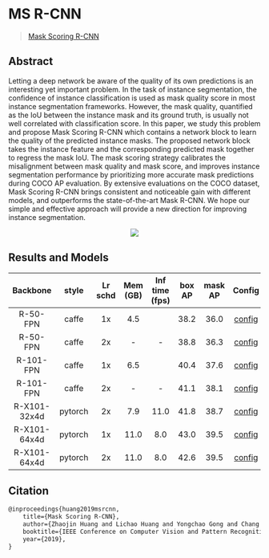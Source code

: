# MS R-CNN

> [Mask Scoring R-CNN](https://arxiv.org/abs/1903.00241)

<!-- [ALGORITHM] -->

## Abstract

Letting a deep network be aware of the quality of its own predictions is an interesting yet important problem. In the task of instance segmentation, the confidence of instance classification is used as mask quality score in most instance segmentation frameworks. However, the mask quality, quantified as the IoU between the instance mask and its ground truth, is usually not well correlated with classification score. In this paper, we study this problem and propose Mask Scoring R-CNN which contains a network block to learn the quality of the predicted instance masks. The proposed network block takes the instance feature and the corresponding predicted mask together to regress the mask IoU. The mask scoring strategy calibrates the misalignment between mask quality and mask score, and improves instance segmentation performance by prioritizing more accurate mask predictions during COCO AP evaluation. By extensive evaluations on the COCO dataset, Mask Scoring R-CNN brings consistent and noticeable gain with different models, and outperforms the state-of-the-art Mask R-CNN. We hope our simple and effective approach will provide a new direction for improving instance segmentation.

<div align=center>
<img src="https://user-images.githubusercontent.com/40661020/143967239-3a95ae92-6443-4181-9cbc-dfe16e81b969.png"/>
</div>

## Results and Models

|   Backbone   |  style  | Lr schd | Mem (GB) | Inf time (fps) | box AP | mask AP |                                                       Config                                                       |                                                                                                                                                                      Download                                                                                                                                                                       |
| :----------: | :-----: | :-----: | :------: | :------------: | :----: | :-----: | :----------------------------------------------------------------------------------------------------------------: | :-------------------------------------------------------------------------------------------------------------------------------------------------------------------------------------------------------------------------------------------------------------------------------------------------------------------------------------------------: |
|   R-50-FPN   |  caffe  |   1x    |   4.5    |                |  38.2  |  36.0   | [config](https://github.com/open-mmlab/mmdetection/tree/dev-3.x/configs/ms_rcnn/ms-rcnn_r50-caffe_fpn_1x_coco.py)  |                  [model](https://download.openmmlab.com/mmdetection/v2.0/ms_rcnn/ms_rcnn_r50_caffe_fpn_1x_coco/ms_rcnn_r50_caffe_fpn_1x_coco_20200702_180848-61c9355e.pth) \| [log](https://download.openmmlab.com/mmdetection/v2.0/ms_rcnn/ms_rcnn_r50_caffe_fpn_1x_coco/ms_rcnn_r50_caffe_fpn_1x_coco_20200702_180848.log.json)                   |
|   R-50-FPN   |  caffe  |   2x    |    -     |       -        |  38.8  |  36.3   | [config](https://github.com/open-mmlab/mmdetection/tree/dev-3.x/configs/ms_rcnn/ms-rcnn_r50-caffe_fpn_2x_coco.py)  |   [model](https://download.openmmlab.com/mmdetection/v2.0/ms_rcnn/ms_rcnn_r50_caffe_fpn_2x_coco/ms_rcnn_r50_caffe_fpn_2x_coco_bbox_mAP-0.388__segm_mAP-0.363_20200506_004738-ee87b137.pth) \| [log](https://download.openmmlab.com/mmdetection/v2.0/ms_rcnn/ms_rcnn_r50_caffe_fpn_2x_coco/ms_rcnn_r50_caffe_fpn_2x_coco_20200506_004738.log.json)   |
|  R-101-FPN   |  caffe  |   1x    |   6.5    |                |  40.4  |  37.6   | [config](https://github.com/open-mmlab/mmdetection/tree/dev-3.x/configs/ms_rcnn/ms-rcnn_r101-caffe_fpn_1x_coco.py) | [model](https://download.openmmlab.com/mmdetection/v2.0/ms_rcnn/ms_rcnn_r101_caffe_fpn_1x_coco/ms_rcnn_r101_caffe_fpn_1x_coco_bbox_mAP-0.404__segm_mAP-0.376_20200506_004755-b9b12a37.pth) \| [log](https://download.openmmlab.com/mmdetection/v2.0/ms_rcnn/ms_rcnn_r101_caffe_fpn_1x_coco/ms_rcnn_r101_caffe_fpn_1x_coco_20200506_004755.log.json) |
|  R-101-FPN   |  caffe  |   2x    |    -     |       -        |  41.1  |  38.1   | [config](https://github.com/open-mmlab/mmdetection/tree/dev-3.x/configs/ms_rcnn/ms-rcnn_r101-caffe_fpn_2x_coco.py) | [model](https://download.openmmlab.com/mmdetection/v2.0/ms_rcnn/ms_rcnn_r101_caffe_fpn_2x_coco/ms_rcnn_r101_caffe_fpn_2x_coco_bbox_mAP-0.411__segm_mAP-0.381_20200506_011134-5f3cc74f.pth) \| [log](https://download.openmmlab.com/mmdetection/v2.0/ms_rcnn/ms_rcnn_r101_caffe_fpn_2x_coco/ms_rcnn_r101_caffe_fpn_2x_coco_20200506_011134.log.json) |
| R-X101-32x4d | pytorch |   2x    |   7.9    |      11.0      |  41.8  |  38.7   | [config](https://github.com/open-mmlab/mmdetection/tree/dev-3.x/configs/ms_rcnn/ms-rcnn_x101-32x4d_fpn_1x_coco.py) |                    [model](https://download.openmmlab.com/mmdetection/v2.0/ms_rcnn/ms_rcnn_x101_32x4d_fpn_1x_coco/ms_rcnn_x101_32x4d_fpn_1x_coco_20200206-81fd1740.pth) \| [log](https://download.openmmlab.com/mmdetection/v2.0/ms_rcnn/ms_rcnn_x101_32x4d_fpn_1x_coco/ms_rcnn_x101_32x4d_fpn_1x_coco_20200206_100113.log.json)                    |
| R-X101-64x4d | pytorch |   1x    |   11.0   |      8.0       |  43.0  |  39.5   | [config](https://github.com/open-mmlab/mmdetection/tree/dev-3.x/configs/ms_rcnn/ms-rcnn_x101-64x4d_fpn_1x_coco.py) |                    [model](https://download.openmmlab.com/mmdetection/v2.0/ms_rcnn/ms_rcnn_x101_64x4d_fpn_1x_coco/ms_rcnn_x101_64x4d_fpn_1x_coco_20200206-86ba88d2.pth) \| [log](https://download.openmmlab.com/mmdetection/v2.0/ms_rcnn/ms_rcnn_x101_64x4d_fpn_1x_coco/ms_rcnn_x101_64x4d_fpn_1x_coco_20200206_091744.log.json)                    |
| R-X101-64x4d | pytorch |   2x    |   11.0   |      8.0       |  42.6  |  39.5   | [config](https://github.com/open-mmlab/mmdetection/tree/dev-3.x/configs/ms_rcnn/ms-rcnn_x101-64x4d_fpn_2x_coco.py) |                    [model](https://download.openmmlab.com/mmdetection/v2.0/ms_rcnn/ms_rcnn_x101_64x4d_fpn_2x_coco/ms_rcnn_x101_64x4d_fpn_2x_coco_20200308-02a445e2.pth) \| [log](https://download.openmmlab.com/mmdetection/v2.0/ms_rcnn/ms_rcnn_x101_64x4d_fpn_2x_coco/ms_rcnn_x101_64x4d_fpn_2x_coco_20200308_012247.log.json)                    |

## Citation

```latex
@inproceedings{huang2019msrcnn,
    title={Mask Scoring R-CNN},
    author={Zhaojin Huang and Lichao Huang and Yongchao Gong and Chang Huang and Xinggang Wang},
    booktitle={IEEE Conference on Computer Vision and Pattern Recognition},
    year={2019},
}
```
